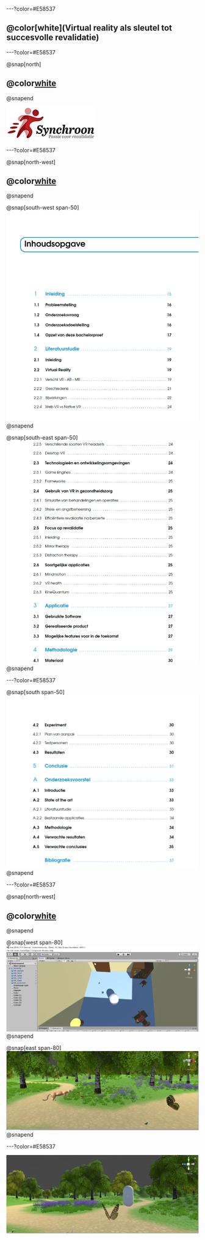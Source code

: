---?color=#E58537

## @color[white](**Virtual reality als sleutel tot succesvolle revalidatie**)

---?color=#E58537

@snap[north]
## @color[white](**Samenwerking**)
@snapend

![](assets/img/synchroon.png)

---?color=#E58537

@snap[north-west]
## @color[white](**Literatuurstudie**)
@snapend

@snap[south-west span-50]
![](assets/img/inhoud1.PNG)
@snapend

@snap[south-east span-50]
![](assets/img/inhoud2.PNG)
@snapend

---?color=#E58537

@snap[south span-50]
![](assets/img/inhoud3.PNG)
@snapend

---?color=#E58537

@snap[north-west]
## @color[white](**Unity3D**)
@snapend

@snap[west span-80]
![](assets/img/demo1.PNG)
@snapend

@snap[east span-80]
![](assets/img/demo2.JPG)
@snapend


---?color=#E58537

![](assets/img/demo3.JPG)
